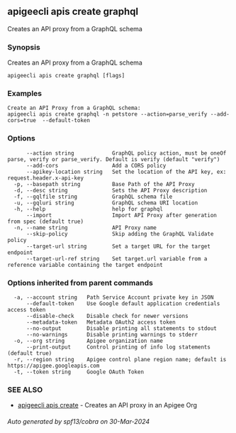 ## apigeecli apis create graphql

Creates an API proxy from a GraphQL schema

### Synopsis

Creates an API proxy from a GraphQL schema

```
apigeecli apis create graphql [flags]
```

### Examples

```
Create an API Proxy from a GraphQL schema:
apigeecli apis create graphql -n petstore --action=parse_verify --add-cors=true  --default-token
```

### Options

```
      --action string            GraphQL policy action, must be oneOf parse, verify or parse_verify. Default is verify (default "verify")
      --add-cors                 Add a CORS policy
      --apikey-location string   Set the location of the API key, ex: request.header.x-api-key
  -p, --basepath string          Base Path of the API Proxy
  -d, --desc string              Sets the API Proxy description
  -f, --gqlfile string           GraphQL schema file
  -u, --gqluri string            GraphQL schema URI location
  -h, --help                     help for graphql
      --import                   Import API Proxy after generation from spec (default true)
  -n, --name string              API Proxy name
      --skip-policy              Skip adding the GraphQL Validate policy
      --target-url string        Set a target URL for the target endpoint
      --target-url-ref string    Set target.url variable from a reference variable containing the target endpoint
```

### Options inherited from parent commands

```
  -a, --account string   Path Service Account private key in JSON
      --default-token    Use Google default application credentials access token
      --disable-check    Disable check for newer versions
      --metadata-token   Metadata OAuth2 access token
      --no-output        Disable printing all statements to stdout
      --no-warnings      Disable printing warnings to stderr
  -o, --org string       Apigee organization name
      --print-output     Control printing of info log statements (default true)
  -r, --region string    Apigee control plane region name; default is https://apigee.googleapis.com
  -t, --token string     Google OAuth Token
```

### SEE ALSO

* [apigeecli apis create](apigeecli_apis_create.md)	 - Creates an API proxy in an Apigee Org

###### Auto generated by spf13/cobra on 30-Mar-2024
